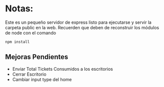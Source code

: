 # Notas:

Este es un pequeño servidor de express listo para ejecutarse y servir la carpeta public en la web.
Recuerden que deben de reconstruir los módulos de node con el comando

```
npm install
```

## Mejoras Pendientes
- Enviar Total Tickets Consumidos a los escritorios
- Cerrar Escritorio
- Cambiar input type del home